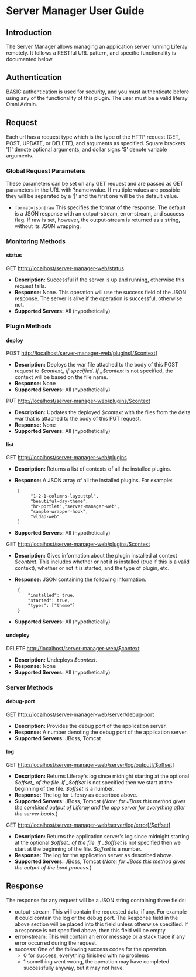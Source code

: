# Server Manager User Guide

## Introduction

The Server Manager allows managing an application server running Liferay remotely. It follows a RESTful URL pattern, and specific functionality is documented below.

## Authentication

BASIC authentication is used for security, and you must authenticate before using any of the functionality of this plugin. The user must be a valid liferay Omni Admin.

## Request

Each url has a request type which is the type of the HTTP request (GET, POST, UPDATE, or DELETE), and arguments as specified. Square brackets '[]' denote optional arguments, and dollar signs '$' denote variable arguments. 

### Global Request Parameters

These parameters can be set on any GET request and are passed as GET parameters in the URL with ?name=value. If multiple values are possible they will be separated by a '|' and the first one will be the default value.

 - `format=json|raw` This specifies the format of the response. The default is a JSON response with an output-stream, error-stream, and success flag. If raw is set, however, the output-stream is returned as a string, without its JSON wrapping.


### Monitoring Methods

#### status

GET <http://localhost/server-manager-web/status>

 - **Description:**       Successful if the server is up and running, otherwise this request fails.
 - **Response:**          None. This operation will use the success field of the JSON response. The server is alive if the operation is successful, otherwise not.
 - **Supported Servers:** All (hypothetically)


### Plugin Methods

#### deploy

POST <http://localhost/server-manager-web/plugins[/$context]>

 - **Description:** Deploys the war file attached to the body of this POST request to _$context_ if specified. If _$context_ is not specified, the context will be based on the file name.
 - **Response:**    None
 - **Supported Servers:** All (hypothetically)


PUT <http://localhost/server-manager-web/plugins/$context>

 - **Description:** Updates the deployed _$context_ with the files from the delta war that is attached to the body of this PUT request.
 - **Response:**    None
 - **Supported Servers:** All (hypothetically)


#### list

GET <http://localhost/server-manager-web/plugins>

 - **Description:** Returns a list of contexts of all the installed plugins.
 - **Response:**    A JSON array of all the installed plugins. For example:

		[
			 "1-2-1-columns-layouttpl",
			 "beautiful-day-theme",
			 "hr-portlet","server-manager-web",
			 "sample-wrapper-hook",
			 "vldap-web"
		]
 - **Supported Servers:** All (hypothetically)

GET <http://localhost/server-manager-web/plugins/$context>

 - **Description:** Gives information about the plugin installed at context _$context_. This includes whether or not it is installed (true if this is a valid context), whether or not it is started, and the type of plugin, etc.
 - **Response:**    JSON containing the following information.

		{
			"installed": true,
			"started": true,
			"types": ["theme"]
		}
 - **Supported Servers:** All (hypothetically)


#### undeploy

DELETE <http://localhost/server-manager-web/$context>

 - **Description:** Undeploys _$context_.
 - **Response:**    None
 - **Supported Servers:** All (hypothetically)


### Server Methods

#### debug-port

GET <http://localhost/server-manager-web/server/debug-port>

 - **Description:**       Provides the debug port of the application server.
 - **Response:**          A number denoting the debug port of the application server.
 - **Supported Servers:** JBoss, Tomcat


#### log

GET <http://localhost/server-manager-web/server/log/output[/$offset]>

 - **Description:**       Returns Liferay's log since midnight starting at the optional _$offset_ of the file. If _$offset_ is not specified then we start at the beginning of the file. _$offset_ is a number. 
 - **Response:**          The log for Liferay as described above.
 - **Supported Servers:** JBoss, Tomcat (_Note: for JBoss this method gives the combined output of Liferay and the app server for everything after the server boots._)


GET <http://localhost/server-manager-web/server/log/error[/$offset]>

 - **Description:**       Returns the application server's log since midnight starting at the optional _$offset_ of the file. If _$offset_ is not specified then we start at the beginning of the file. _$offset_ is a number. 
 - **Response:**          The log for the application server as described above.
 - **Supported Servers:** JBoss, Tomcat (_Note: for JBoss this method gives the output of the boot process._)


## Response

The response for any request will be a JSON string containing three fields:

 - output-stream: This will contain the requested data, if any. For example it could contain the log or the debug port. The Response field in the above section will be placed into this field unless otherwise specified. If a response is not specified above, then this field will be empty.
 - error-stream: This will contain an error message or a stack trace if any error occurred during the request.
 - success: One of the following success codes for the operation.
    - 0 for success, everything finished with no problems
    - 1 something went wrong, the operation may have completed successfully anyway, but it may not have.
